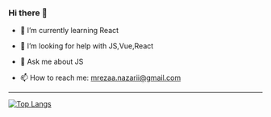 ### Hi there 👋


- 🌱 I’m currently learning React

- 🤔 I’m looking for help with JS,Vue,React
- 💬 Ask me about JS
- 📫 How to reach me: mrezaa.nazarii@gmail.com
<hr />

[![Top Langs](https://github-readme-stats.vercel.app/api/top-langs/?username=reza-nazari&hide=html&theme=dracula)](https://github.com/reza-nazari/github-readme-stats)

